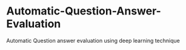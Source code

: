 # Automatic-Question-Answer-Evaluation
Automatic Question answer evaluation using deep learning technique
